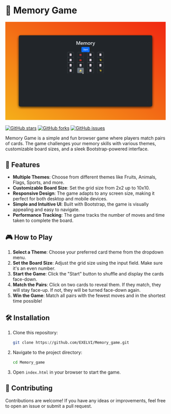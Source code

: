 # 🧠 Memory Game

![Screenshot](./screen.png)

[![GitHub stars](https://img.shields.io/github/stars/EXELVI/Memory_game?style=for-the-badge)](https://github.com/EXELVI/Memory_game)
[![GitHub forks](https://img.shields.io/github/forks/EXELVI/Memory_game?style=for-the-badge)](https://github.com/EXELVI/Memory_game)
[![GitHub issues](https://img.shields.io/github/issues/EXELVI/Memory_game?style=for-the-badge)](https://github.com/EXELVI/Memory_game)

Memory Game is a simple and fun browser game where players match pairs of cards. The game challenges your memory skills with various themes, customizable board sizes, and a sleek Bootstrap-powered interface.

## 🚀 Features

- **Multiple Themes**: Choose from different themes like Fruits, Animals, Flags, Sports, and more.
- **Customizable Board Size**: Set the grid size from 2x2 up to 10x10.
- **Responsive Design**: The game adapts to any screen size, making it perfect for both desktop and mobile devices.
- **Simple and Intuitive UI**: Built with Bootstrap, the game is visually appealing and easy to navigate.
- **Performance Tracking**: The game tracks the number of moves and time taken to complete the board.

## 🎮 How to Play

1. **Select a Theme**: Choose your preferred card theme from the dropdown menu.
2. **Set the Board Size**: Adjust the grid size using the input field. Make sure it's an even number.
3. **Start the Game**: Click the "Start" button to shuffle and display the cards face-down.
4. **Match the Pairs**: Click on two cards to reveal them. If they match, they will stay face-up. If not, they will be turned face-down again.
5. **Win the Game**: Match all pairs with the fewest moves and in the shortest time possible!

## 🛠️ Installation

1. Clone this repository:
    ```bash
    git clone https://github.com/EXELVI/Memory_game.git
    ```

2. Navigate to the project directory:
    ```bash
    cd Memory_game
    ```

3. Open `index.html` in your browser to start the game.


## 🌟 Contributing

Contributions are welcome! If you have any ideas or improvements, feel free to open an issue or submit a pull request.